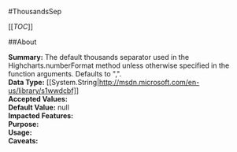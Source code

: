 #ThousandsSep

[[_TOC_]]

##About

**Summary:**  The default thousands separator used in the Highcharts.numberFormat method unless otherwise specified in the function arguments. Defaults to ",".   
**Data Type:** [[System.String|http://msdn.microsoft.com/en-us/library/s1wwdcbf]]  
**Accepted Values:**   
**Default Value:** null  
**Impacted Features:**   
**Purpose:**   
**Usage:**   
**Caveats:**   

